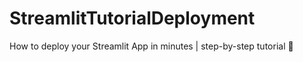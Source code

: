 # StreamlitTutorialDeployment
How to deploy your Streamlit App in minutes | step-by-step tutorial 🚀
